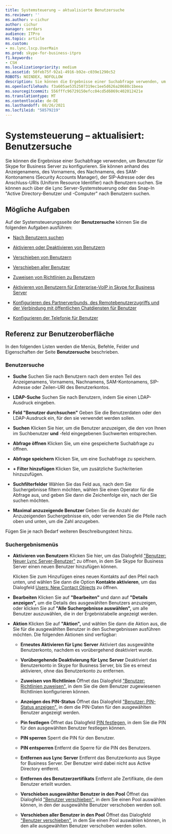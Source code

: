 ```yaml
---
title: Systemsteuerung – aktualisierte Benutzersuche
ms.reviewer: ''
ms.author: v-cichur
author: cichur
manager: serdars
audience: ITPro
ms.topic: article
ms.custom:
- ms.lync.lscp.UserMain
ms.prod: skype-for-business-itpro
f1.keywords:
- CSH
ms.localizationpriority: medium
ms.assetid: 50feb75f-92a1-4916-b92e-c039e1290c52
ROBOTS: NOINDEX, NOFOLLOW
description: Sie können die Ergebnisse einer Suchabfrage verwenden, um Benutzer für Skype for Business Server zu konfigurieren. Sie können anhand des Anzeigenamens, des Vornamens, des Nachnamens, des SAM-Kontonamens (Security Accounts Manager), der SIP-Adresse oder des Anschluss-URIs (Uniform Resource Identifier) nach Benutzern suchen. Sie können auch über die Lync Server-Systemsteuerung oder das Snap-In "Active Directory-Benutzer und -Computer" nach Benutzern suchen.
ms.openlocfilehash: f3a605ae5352507319ec1ee5d626a20688c1beea
ms.sourcegitcommit: 556fffc96729150efcc04cd5d6069c402012421e
ms.translationtype: MT
ms.contentlocale: de-DE
ms.lasthandoff: 08/26/2021
ms.locfileid: "58579219"
---
```

# <a name="control-panel---updated-user-search"></a>Systemsteuerung – aktualisiert: Benutzersuche

Sie können die Ergebnisse einer Suchabfrage verwenden, um Benutzer für Skype for Business Server zu konfigurieren. Sie können anhand des Anzeigenamens, des Vornamens, des Nachnamens, des SAM-Kontonamens (Security Accounts Manager), der SIP-Adresse oder des Anschluss-URIs (Uniform Resource Identifier) nach Benutzern suchen. Sie können auch über die Lync Server-Systemsteuerung oder das Snap-In "Active Directory-Benutzer und -Computer" nach Benutzern suchen.

## <a name="tasks-you-can-perform"></a>Mögliche Aufgaben

Auf der Systemsteuerungsseite der **Benutzersuche** können Sie die folgenden Aufgaben ausführen:

- [Nach Benutzern suchen](/previous-versions/office/lync-server-2013/lync-server-2013-search-for-lync-server-users)

- [Aktivieren oder Deaktivieren von Benutzern](/previous-versions/office/lync-server-2013/lync-server-2013-disable-or-re-enable-user-account-for-lync-server)

- [Verschieben von Benutzern](ms.lync.lscp.UserMove.md)

- [Verschieben aller Benutzer](ms.lync.lscp.UserMoveAll.md)

- [Zuweisen von Richtlinien zu Benutzern](/previous-versions/office/lync-server-2013/lync-server-2013-assigning-per-user-policies)

- [Aktivieren von Benutzern für Enterprise-VoIP in Skype for Business Server](../../../deploy/deploy-enterprise-voice/enable-users-for-enterprise-voice.md)

- [Konfigurieren des Partnerverbunds, des Remotebenutzerzugriffs und der Verbindung mit öffentlichen Chatdiensten für Benutzer](/previous-versions/office/lync-server-2013/lync-server-2013-assign-an-external-user-access-policy-to-a-lync-enabled-user)

- [Konfigurieren der Telefonie für Benutzer](/previous-versions/office/lync-server-2013/lync-server-2013-configure-telephony-for-a-user)



## <a name="ui-reference"></a>Referenz zur Benutzeroberfläche

In den folgenden Listen werden die Menüs, Befehle, Felder und Eigenschaften der Seite **Benutzersuche** beschrieben.

### <a name="user-search"></a>Benutzersuche

- **Suche** Suchen Sie nach Benutzern nach dem ersten Teil des Anzeigenamens, Vornamens, Nachnamens, SAM-Kontonamens, SIP-Adresse oder Zeilen-URI des Benutzerkontos.

- **LDAP-Suche** Suchen Sie nach Benutzern, indem Sie einen LDAP-Ausdruck eingeben.

- **Feld "Benutzer durchsuchen"** Geben Sie die Benutzerdaten oder den LDAP-Ausdruck ein, für den sie verwendet werden sollen.

- **Suchen** Klicken Sie hier, um die Benutzer anzuzeigen, die den von Ihnen im Suchbenutzer **und** -feld eingegebenen Suchwerten entsprechen.

- **Abfrage öffnen** Klicken Sie, um eine gespeicherte Suchabfrage zu öffnen.

- **Abfrage speichern** Klicken Sie, um eine Suchabfrage zu speichern.

- **+ Filter hinzufügen** Klicken Sie, um zusätzliche Suchkriterien hinzuzufügen.

- **Suchfilterfelder** Wählen Sie das Feld aus, nach dem Sie Suchergebnisse filtern möchten, wählen Sie einen Operator für die Abfrage aus, und geben Sie dann die Zeichenfolge ein, nach der Sie suchen möchten.

- **Maximal anzuzeigende Benutzer** Geben Sie die Anzahl der Anzuzeigenden Suchergebnisse ein, oder verwenden Sie die Pfeile nach oben und unten, um die Zahl anzugeben.

Fügen Sie je nach Bedarf weiteren Beschreibungstext hinzu.

### <a name="search-results-menus"></a>Suchergebnismenüs

- **Aktivieren von Benutzern** Klicken Sie hier, um das Dialogfeld ["Benutzer: Neuer Lync Server-Benutzer"](ms.lync.lscp.UserNew.md) zu öffnen, in dem Sie Skype for Business Server einen neuen Benutzer hinzufügen können.

    Klicken Sie zum Hinzufügen eines neuen Kontakts auf den Pfeil nach unten, und wählen Sie dann die Option **Kontakte aktivieren**, um das Dialogfeld [Users: New Contact Objects](ms.lync.lscp.UserNewContact.md) zu öffnen.

- **Bearbeiten** Klicken Sie auf **"Bearbeiten"** und dann auf **"Details anzeigen",** um die Details des ausgewählten Benutzers anzuzeigen, oder klicken Sie auf **"Alle Suchergebnisse auswählen",** um alle Benutzer auszuwählen, die in der Ergebnistabelle angezeigt werden.

- **Aktion** Klicken Sie auf **"Aktion",** und wählen Sie dann die Aktion aus, die Sie für die ausgewählten Benutzer in den Suchergebnissen ausführen möchten. Die folgenden Aktionen sind verfügbar:

  - **Erneutes Aktivieren für Lync Server** Aktiviert das ausgewählte Benutzerkonto, nachdem es vorübergehend deaktiviert wurde.

  - **Vorübergehende Deaktivierung für Lync Server** Deaktiviert das Benutzerkonto in Skype for Business Server, bis Sie es erneut aktivieren, ohne das Benutzerkonto zu entfernen.

  - **Zuweisen von Richtlinien** Öffnet das Dialogfeld ["Benutzer: Richtlinien zuweisen",](ms.lync.lscp.UserAssignPolicy.md) in dem Sie die dem Benutzer zugewiesenen Richtlinien konfigurieren können.

  - **Anzeigen des PIN-Status** Öffnet das Dialogfeld ["Benutzer: PIN-Status anzeigen",](ms.lync.lscp.UserViewPin.md) in dem die PIN-Daten für den ausgewählten Benutzer angezeigt werden.

  - **Pin festlegen** Öffnet das Dialogfeld [PIN festlegen,](ms.lync.lscp.UserSetPin.md) in dem Sie die PIN für den ausgewählten Benutzer festlegen können.

  - **PIN sperren** Sperrt die PIN für den Benutzer.

  - **PIN entsperren** Entfernt die Sperre für die PIN des Benutzers.

  - **Entfernen aus Lync Server** Entfernt das Benutzerkonto aus Skype for Business Server. Der Benutzer wird dabei nicht aus Active Directory entfernt.

  - **Entfernen des Benutzerzertifikats** Entfernt alle Zertifikate, die dem Benutzer erteilt wurden.

  - **Verschieben ausgewählter Benutzer in den Pool** Öffnet das Dialogfeld ["Benutzer verschieben",](ms.lync.lscp.UserMove.md) in dem Sie einen Pool auswählen können, in den der ausgewählte Benutzer verschoben werden soll.

  - **Verschieben aller Benutzer in den Pool** Öffnet das Dialogfeld ["Benutzer verschieben",](ms.lync.lscp.UserMove.md) in dem Sie einen Pool auswählen können, in den alle ausgewählten Benutzer verschoben werden sollen.